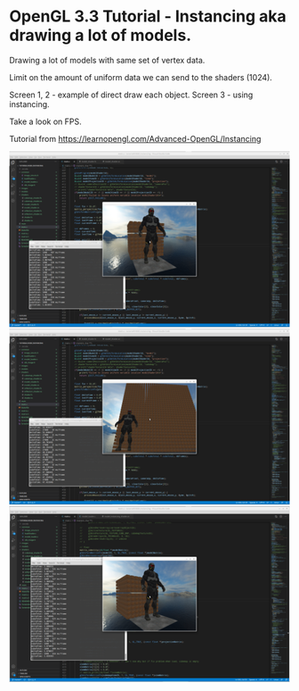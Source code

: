 # OpenGL 3.3 Tutorial - Instancing aka drawing a lot of models.

Drawing a lot of models with same set of vertex data.

Limit on the amount of uniform data we can send to the shaders (1024).

Screen 1, 2 - example of direct draw each object.
Screen 3 - using instancing.

Take a look on FPS.

Tutorial from https://learnopengl.com/Advanced-OpenGL/Instancing

![alt text](https://github.com/tapin13/openGL-3-3-examples/blob/master/tutorialXXIII0_instancing/Screenshot_1.png)
![alt text](https://github.com/tapin13/openGL-3-3-examples/blob/master/tutorialXXIII0_instancing/Screenshot_2.png)
![alt text](https://github.com/tapin13/openGL-3-3-examples/blob/master/tutorialXXIII0_instancing/Screenshot_3.png)
